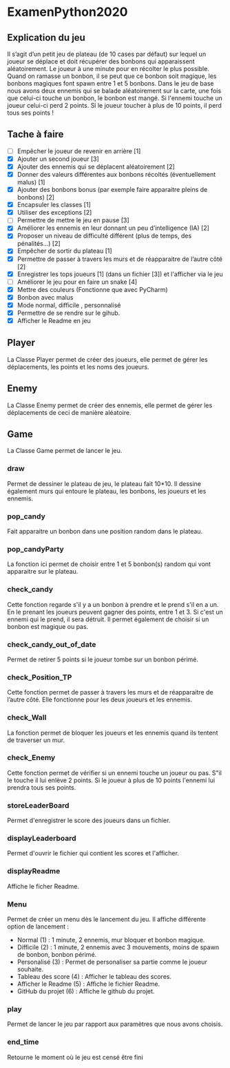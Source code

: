 # ExamenPython2020
## Explication du jeu 
Il s’agit d’un petit jeu de plateau (de 10 cases par défaut) sur lequel un joueur se déplace et doit
récupérer des bonbons qui apparaissent aléatoirement. Le joueur à une minute pour en récolter le
plus possible.
Quand on ramasse un bonbon, il se peut que ce bonbon soit magique, les bonbons magiques font spawn entre 1 et 5 bonbons.
Dans le jeu de base nous avons deux ennemis qui se balade aléatoirement sur la carte, une fois que celui-ci touche un bonbon, le bonbon est mangé. Si l'ennemi touche un joueur celui-ci perd 2 points. Si le joueur toucher à plus de 10 points, il perd tous ses points !


## Tache à faire 
- [ ] Empêcher le joueur de revenir en arrière [1]
- [x] Ajouter un second joueur [3] 
- [x] Ajouter des ennemis qui se déplacent aléatoirement [2]
- [x] Donner des valeurs différentes aux bonbons récoltés (éventuellement malus) [1] 
- [x] Ajouter des bonbons bonus (par exemple faire apparaitre pleins de bonbons) [2]
- [X] Encapsuler les classes [1]
- [X] Utiliser des exceptions [2]
- [ ] Permettre de mettre le jeu en pause [3]
- [X] Améliorer les ennemis en leur donnant un peu d’intelligence (IA) [2]
- [X] Proposer un niveau de difficulté différent (plus de temps, des pénalités…) [2]
- [X] Empêcher de sortir du plateau [1]
- [X] Permettre de passer à travers les murs et de réapparaitre de l’autre côté [2]
- [X] Enregistrer les tops joueurs [1] (dans un fichier [3]) et l'afficher via le jeu
- [ ] Améliorer le jeu pour en faire un snake [4]
- [X] Mettre des couleurs (Fonctionne que avec PyCharm)
- [X] Bonbon avec malus
- [X] Mode normal, difficile , personnalisé
- [X] Permettre de se rendre sur le gihub.
- [X] Afficher le Readme en jeu

## Player
La Classe Player permet de créer des joueurs, elle permet de gérer les déplacements, les points et les noms des joueurs.
## Enemy
La Classe Enemy permet de créer des ennemis, elle permet de gérer les déplacements de ceci de manière aléatoire.
## Game
La Classe Game permet de lancer le jeu.
### draw
Permet de dessiner le plateau de jeu, le plateau fait 10*10. Il dessine également murs qui entoure le plateau, les bonbons, les joueurs et les ennemis.
### pop_candy 
Fait apparaitre un bonbon dans une position random dans le plateau.
### pop_candyParty 
La fonction ici permet de choisir entre 1 et 5 bonbon(s) random qui vont apparaitre sur le plateau.
### check_candy
Cette fonction regarde s'il y a un bonbon à prendre et le prend s'il en a un. En le prenant les joueurs peuvent gagner des points, entre 1 et 3. Si c'est un ennemi qui le prend, il sera détruit. Il permet également de choisir si un bonbon est magique ou pas.
### check_candy_out_of_date
Permet de retirer 5 points si le joueur tombe sur un bonbon périmé.
### check_Position_TP
Cette fonction permet de passer à travers les murs et de réapparaitre de l’autre côté. Elle fonctionne pour les deux joueurs et les ennemis.
### check_Wall
La fonction permet de bloquer les joueurs et les ennemis quand ils tentent de traverser un mur.
### check_Enemy
Cette fonction permet de vérifier si un ennemi touche un joueur ou pas. S"il le touche il lui enlève 2 points. Si le joueur à plus de 10 points l'ennemi lui prendra tous ses points.
### storeLeaderBoard
Permet d'enregistrer le score des joueurs dans un fichier.
### displayLeaderboard
Permet d'ouvrir le fichier qui contient les scores et l'afficher.
### displayReadme
Affiche le ficher Readme.
### Menu
Permet de créer un menu dès le lancement du jeu. Il affiche différente option de lancement : 
  * Normal (1) : 1 minute, 2 ennemis, mur bloquer et bonbon magique.
  * Difficile (2) : 1 minute, 2 ennemis avec 3 mouvements, moins de spawn de bonbon, bonbon périmé.
  * Personalisé (3) : Permet de personaliser sa partie comme le joueur souhaite. 
  * Tableau des score (4) : Afficher le tableau des scores.
  * Afficher le Readme (5) : Affiche le fichier Readme.
  * GitHub du projet (6) : Affiche le github du projet.
### play
Permet de lancer le jeu par rapport aux paramètres que nous avons choisis.
### end_time
Retourne le moment où le jeu est censé être fini
